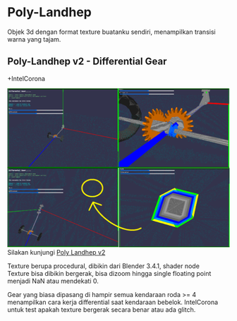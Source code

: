# Poly-Landhep  
  
Objek 3d dengan format texture buatanku sendiri, menampilkan transisi warna yang tajam.
  
## Poly-Landhep v2 - Differential Gear  
+IntelCorona
  
![tampilan gambar](Poly%20Landhep/v2/image/tampil.png)  
Silakan kunjungi [Poly Landhep v2](https://angkasamuhammad.github.io/Poly-Landhep/Poly%20Landhep/v2/Poly%20Landhep%20v2.html)  
  
Texture berupa procedural, dibikin dari Blender 3.4.1, shader node  
Texture bisa dibikin bergerak, bisa dizoom hingga single floating point menjadi NaN atau mendekati 0. 
  
Gear yang biasa dipasang di hampir semua kendaraan roda >= 4 menampilkan cara kerja differential saat kendaraan bebelok.
IntelCorona untuk test apakah texture bergerak secara benar atau ada glitch.  
